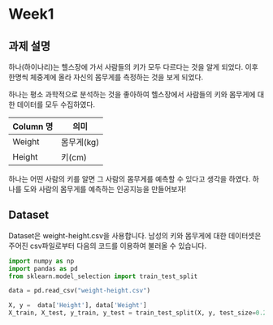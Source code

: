 # Week1
## 과제 설명
하나(하이나리)는 헬스장에 가서 사람들의 키가 모두 다르다는 것을 알게 되었다. 이후 한명씩 체중계에 올라 자신의 몸무게를 측정하는 것을 보게 되었다.

하나는 평소 과학적으로 분석하는 것을 좋아하여 헬스장에서 사람들의 키와 몸무게에 대한 데이터를 모두 수집하였다.

Column 명|의미
---|---|
Weight|몸무게(kg)
Height|키(cm)

하나는 어떤 사람의 키를 알면 그 사람의 몸무게를 예측할 수 있다고 생각을 하였다. 하나를 도와 사람의 몸무게를 예측하는 인공지능을 만들어보자!

## Dataset
Dataset은 weight-height.csv을 사용합니다.
남성의 키와 몸무게에 대한 데이터셋은 주어진 csv파일로부터 다음의 코드를 이용하여 불러올 수 있습니다.
```python
import numpy as np
import pandas as pd
from sklearn.model_selection import train_test_split

data = pd.read_csv("weight-height.csv")

X, y =  data['Height'], data['Weight']
X_train, X_test, y_train, y_test = train_test_split(X, y, test_size=0.2, random_state=42)
```
